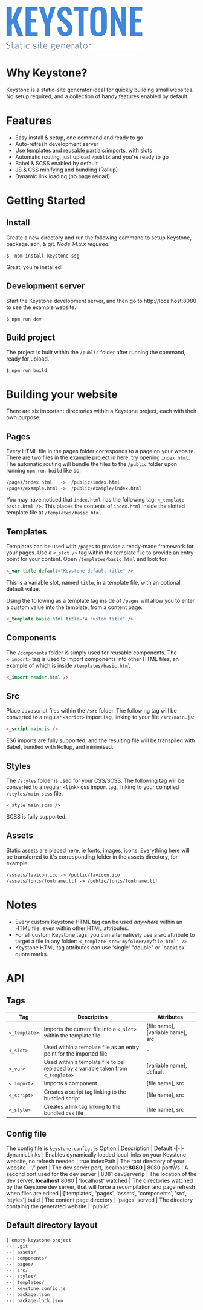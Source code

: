 ![Keystone logo](https://github.com/CTNicholas/keystone-ssg/raw/master/keystone_logo_small.png)
# Why Keystone?
Keystone is a static-site generator ideal for quickly building small websites. No setup required, and a collection of handy features enabled by default.
# Features
- Easy install & setup, one command and ready to go
- Auto-refresh development server
- Use templates and reusable partials/imports, with slots
- Automatic routing, just upload `/public` and you're ready to go
- Babel & SCSS enabled by default
- JS & CSS minifying and bundling (Rollup)
- Dynamic link loading (no page reload)

# Getting Started
## Install
Create a new directory and run the following command to setup Keystone, package.json, & git. *Node 14.x.x required.*
```
$  npm install keystone-ssg
```
Great, you're installed!
## Development server
Start the Keystone development server, and then go to http://localhost:8080 to see the example website.
```
$ npm run dev
```
## Build project
The project is built within the `/public` folder after running the command, ready for upload.
```
$ npm run build
```
# Building your website
There are six important directories within a Keystone project, each with their own purpose:

## Pages
Every HTML file in the pages folder corresponds to a page on your website. There are two files in the example project in here, try opening `index.html`. The automatic routing will bundle the files to the `/public` folder upon running `npm run build` like so:
```
/pages/index.html   ->  /public/index.html
/pages/example.html ->  /public/example/index.html
```
You may have noticed that `index.html` has the following tag: `<_template basic.html />`. This places the contents of `index.html` inside the slotted template file at `/templates/basic.html`
## Templates
Templates can be used with `/pages` to provide a ready-made framework for your pages. Use a `<_slot />` tag within the template file to provide an entry point for your content. Open `/templates/basic.html` and look for:
```html
<_var title default="Keystone default title" />
```
This is a variable slot, named `title`, in a template file, with an optional default value. 

Using the following as a template tag inside of `/pages` will allow you to enter a custom value into the template, from a content page:
```html
<_template basic.html title="A custom title" />
```
## Components
The `/components` folder is simply used for reusable components. The `<_import>` tag is used to import components into other HTML files, an example of which is inside `/templates/basic.html`
```html
<_import header.html />
```
## Src
Place Javascript files within the `/src` folder. The following tag will be converted to a regular `<script>` import tag, linking to your file `/src/main.js`:
```html
<_script main.js />
```
ES6 imports are fully supported, and the resulting file will be transpiled with Babel, bundled with Rollup, and minimised.
## Styles
The `/styles` folder is used for your CSS/SCSS. The following tag will be converted to a regular `<link>` css import tag, linking to your compiled `/styles/main.scss` file:
```
<_style main.scss />
```
 SCSS is fully supported.
## Assets
Static assets are placed here, ie fonts, images, icons. Everything here will be transferred to it's corresponding folder in the assets directory, for example:
```
/assets/favicon.ico -> /public/favicon.ico
/assets/fonts/fontname.ttf -> /public/fonts/fontname.ttf
```
# Notes
- Every custom Keystone HTML tag can be used *anywhere* within an HTML file, even within other HTML attributes.
- For all custom Keystone tags, you can alternatively use a src attribute to target a file in any folder: `<_template src='myfolder/myfile.html' />`
- Keystone HTML tag attributes can use 'single' "double" or \`backtick\` quote marks.

# API
## Tags
Tag | Description | Attributes
-|-|-
`<_template>` | Imports the current file into a `<_slot>` within the template file | [file name], [variable name], src
`<_slot>` | Used within a template file as an entry point for the imported file | -
`<_var>` | Used within a template file to be replaced by a variable taken from `<_template>` | [variable name], default
`<_import>` | Imports a component | [file name], src
`<_script>` | Creates a script tag linking to the bundled script | [file name], src
`<_style>` | Creates a link tag linking to the bundled css file | [file name], src
## Config file
The config file is `keystone.config.js`
Option | Description | Default
-|-|-
dynamicLinks | Enables dynamically loaded local links on your Keystone website, no refresh needed | true
indexPath | The root directory of your website | '/'
port | The dev server port, localhost:**8080** | 8080
portWs | A second port used for the dev server | 8081
devServerIp | The location of the dev server, **localhost**:8080 | 'localhost'
watched | The directories watched by the Keystone dev server, that will force a recompilation and page refresh when files are edited | ['templates', 'pages', 'assets', 'components', 'src', 'styles']
build | The content page directory | 'pages'
served | The directory containig the generated website | 'public'

## Default directory layout
```
| empty-keystone-project
--| .git
--| assets/
--| components/
--| pages/
--| src/
--| styles/
--| templates/
--| keystone.config.js
--| package.json
--| package-lock.json
```
















